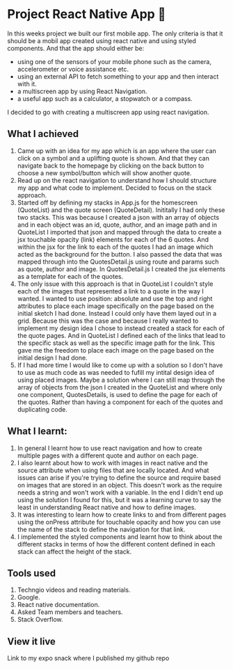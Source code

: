 # Project React Native App 📱
In this weeks project we built our first mobile app. The only criteria is that it should be a mobil app created using react native and using styled components. And that the app should either be:

- using one of the sensors of your mobile phone such as the camera, accelerometer or voice assistance etc.
- using an external API to fetch something to your app and then interact with it.
- a multiscreen app by using React Navigation.
- a useful app such as a calculator, a stopwatch or a compass.

I decided to go with creating a multiscreen app using react navigation.

## What I achieved
1. Came up with an idea for my app which is an app where the user can click on a symbol and a uplifting quote is shown. And that they can navigate back to the homepage by clicking on the back button to choose a new symbol/button which will show another quote. 
2. Read up on the react navigation to understand how I should structure my app and what code to implement. Decided to focus on the stack approach. 
3. Started off by defining my stacks in App.js for the homescreen (QuoteList) and the quote screen (QuoteDetail). Inititally I had only these two stacks. This was because I created a json with an array of objects and in each object was an id, quote, author, and an image path and in QuoteList I imported that json and mapped through the data to create a jsx touchable opacity (link) elements for each of the 6 quotes. And within the jsx for the link to each of the quotes I had an image which acted as the background for the button. I also passed the data that was mapped through into the QuotesDetail.js using route and params such as quote, author and image. In QuotesDetail.js I created the jsx elements as a template for each of the quotes. 
4. The only issue with this approach is that in QuoteList I couldn't style each of the images that represented a link to a quote in the way I wanted. I wanted to use position: absolute and use the top and right attributes to  place each image specifically on the page based on the initial sketch I had done. Instead I could only have them layed out in a grid. Because this was the case and because I really wanted to implement my design idea I chose to instead created a stack for each of the quote pages. And in QuoteList I defined each of the links that lead to the specific stack as well as the specific image path for the link. This gave me the freedom to place each image on the page based on the initial design I had done. 
5. If I had more time I would like to come up with a solution so I don't have to use as much code as was needed to fufill my intital design idea of using placed images. Maybe a solution where I can still map through the array of objects from the json I created in the QuoteList and where only one component, QuotesDetails, is used to define the page for each of the quotes. Rather than having a component for each of the quotes and duplicating code. 

## What I learnt:
1. In general I learnt how to use react navigation and how to create multiple pages with a different quote and author on each page. 
2. I also learnt about how to work with images in react native and the source attribute when using files that are locally located. And what issues can arise if you're trying to define the source and require based on images that are stored in an object. This doesn't work as the require needs a string and won't work with a variable. In the end I didn't end up using the solution I found for this, but it was a learning curve to say the least in understanding React native and how to define images.
3. It was interesting to learn how to create links to and from different pages using the onPress attribute for touchable opacity and how you can use the name of the stack to define the navigation for that link.
4. I implemented the styled components and learnt how to think about the different stacks in terms of how the different content defined in each stack can affect the height of the stack. 

## Tools used
1. Techngio videos and reading materials.
2. Google.
3. React native documentation.
4. Asked Team members and teachers.
5. Stack Overflow. 

## View it live
Link to my expo snack where I published my github repo 

